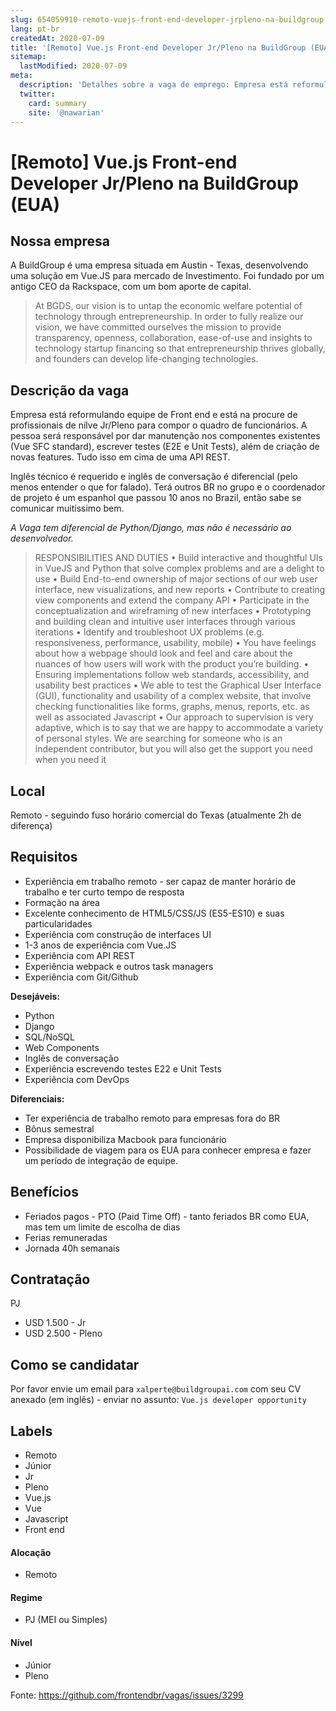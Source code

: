 ```yaml
---
slug: 654059910-remoto-vuejs-front-end-developer-jrpleno-na-buildgroup-eua
lang: pt-br
createdAt: 2020-07-09
title: '[Remoto] Vue.js Front-end Developer Jr/Pleno na BuildGroup (EUA) - Vaga de Emprego'
sitemap:
  lastModified: 2020-07-09
meta:
  description: 'Detalhes sobre a vaga de emprego: Empresa está reformulando equipe de Front end e está na procure de profissionais de nílve Jr/Pleno para compor o quadro de funcionários. A pessoa será responsável por dar manutenção nos componentes existentes (Vue SFC standard), escrever testes (E2E e Unit Tests), além de criação de novas features. Tudo isso em cima de uma API REST. Inglês técnico é requerido e inglês de conversação é diferencial (pelo menos entender o que for falado). Terá outros BR no grupo e o coordenador de projeto é um espanhol que passou 10 anos no Brazil, então sabe se comunicar muitíssimo bem. *A Vaga tem diferencial de Python/Django, mas não é necessário ao desenvolvedor.* > RESPONSIBILITIES AND DUTIES > • Build interactive and thoughtful UIs in VueJS and Python that solve complex problems and are a delight to use > • Build End-to-end ownership of major sections of our web user interface, new visualizations, and new reports > • Contribute to creating view components and extend the company API > • Participate in the conceptualization and wireframing of new interfaces > • Prototyping and building clean and intuitive user interfaces through various iterations > • Identify and troubleshoot UX problems (e.g. responsiveness, performance, usability, mobile) > • You have feelings about how a webpage should look and feel and care about the nuances of how users will work with the product you’re building. > • Ensuring implementations follow web standards, accessibility, and usability best practices > • We able to test the Graphical User Interface (GUI), functionality and usability of a complex website, that involve checking functionalities like forms, graphs, menus, reports, etc. as well as associated Javascript > • Our approach to supervision is very adaptive, which is to say that we are happy to accommodate a variety of personal styles. We are searching for someone who is an independent contributor, but you will also get the support you need when you need it'
  twitter:
    card: summary
    site: '@nawarian'
---
```


# [Remoto] Vue.js Front-end Developer Jr/Pleno na BuildGroup (EUA)

<!-- 
==================================================
POR FAVOR, SÓ POSTE SE A VAGA FOR PARA FRONT-END!

Não faça distinção de gênero no título da vaga.

Use: "Front-End Developer" ao invés de 
"Desenvolvedor Front-End" \o/

Exemplo: `[São Paulo] Front-End Developer na NOME DA EMPRESA`
==================================================
-->

<!--
==================================================
Caso a vaga for remoto durante a pandemia deixar a linha abaixo
==================================================
-->

## Nossa empresa

A BuildGroup é uma empresa situada em Austin - Texas, desenvolvendo uma solução em Vue.JS para mercado de Investimento. Foi fundado por um antigo CEO da Rackspace, com um bom aporte de capital.


> At BGDS, our vision is to untap the economic welfare potential of technology through entrepreneurship. In order to fully realize our vision, we have committed ourselves the mission to provide transparency, openness, collaboration, ease-of-use and insights to technology startup financing so that entrepreneurship thrives globally, and founders can develop life-changing technologies.

## Descrição da vaga

Empresa está reformulando equipe de Front end e está na procure de profissionais de nílve Jr/Pleno para compor o quadro de funcionários. A pessoa será responsável por dar manutenção nos componentes existentes (Vue SFC standard), escrever testes (E2E e Unit Tests), além de criação de novas features. Tudo isso em cima de uma API REST.

Inglês técnico é requerido e inglês de conversação é diferencial (pelo menos entender o que for falado). Terá outros BR no grupo e o coordenador de projeto é um espanhol que passou 10 anos no Brazil, então sabe se comunicar muitíssimo bem.

*A Vaga tem diferencial de Python/Django, mas não é necessário ao desenvolvedor.*

> RESPONSIBILITIES AND DUTIES
> • Build interactive and thoughtful UIs in VueJS and Python that solve complex problems and are a delight to use
> • Build End-to-end ownership of major sections of our web user interface, new visualizations, and new reports
> • Contribute to creating view components and extend the company API
> • Participate in the conceptualization and wireframing of new interfaces
> • Prototyping and building clean and intuitive user interfaces through various iterations
> • Identify and troubleshoot UX problems (e.g. responsiveness, performance, usability, mobile)
> • You have feelings about how a webpage should look and feel and care about the nuances of how users will work with the product you’re building.
> • Ensuring implementations follow web standards, accessibility, and usability best practices
> • We able to test the Graphical User Interface (GUI), functionality and usability of a complex website, that involve checking functionalities like forms, graphs, menus, reports, etc. as well as associated Javascript
> • Our approach to supervision is very adaptive, which is to say that we are happy to accommodate a variety of personal styles. We are searching for someone who is an independent contributor, but you will also get the support you need when you need it

## Local

Remoto - seguindo fuso horário comercial do Texas (atualmente 2h de diferença)

## Requisitos

- Experiência em trabalho remoto - ser capaz de manter horário de trabalho e  ter curto tempo de resposta
- Formação na área
- Excelente conhecimento de HTML5/CSS/JS (ES5-ES10) e suas particularidades
- Experiência com construção de interfaces UI
- 1-3 anos de experiência com Vue.JS
- Experiência com API REST
- Experiência webpack e outros task managers
- Experiência com Git/Github

**Desejáveis:**
- Python
- Django
- SQL/NoSQL
- Web Components
- Inglês de conversação
- Experiência escrevendo testes E22 e Unit Tests
- Experiência com DevOps

**Diferenciais:**
- Ter  experiência de trabalho remoto para empresas fora do BR
- Bônus semestral
- Empresa disponibiliza Macbook para funcionário
- Possibilidade de viagem para os EUA para conhecer empresa e fazer um período de integração de equipe.

## Benefícios

* Feriados pagos - PTO (Paid Time Off) - tanto feriados BR como EUA, mas tem um limite de escolha de dias
* Ferias remuneradas
* Jornada 40h semanais

## Contratação

PJ

* USD 1.500 - Jr
* USD 2.500 - Pleno

## Como se candidatar

Por favor envie um email para `xalperte@buildgroupai.com` com seu CV anexado (em inglês) - enviar no assunto: `Vue.js developer opportunity`

## Labels
<!-- retire os labels que não fazem sentido à vaga -->

* Remoto
* Júnior
* Jr
* Pleno
* Vue.js
* Vue
* Javascript
* Front end

#### Alocação
- Remoto

#### Regime
- PJ  (MEI ou Simples)

#### Nível
- Júnior
- Pleno

Fonte: https://github.com/frontendbr/vagas/issues/3299